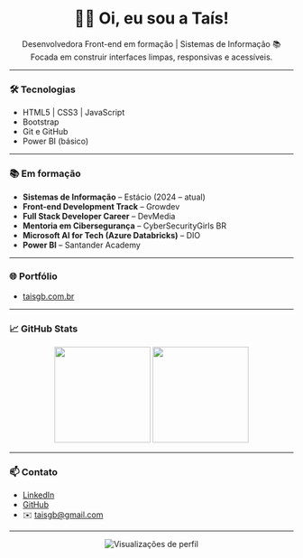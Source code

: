 <h1 align="center">👩‍💻 Oi, eu sou a Taís!</h1>

<p align="center">
Desenvolvedora Front-end em formação | Sistemas de Informação 📚<br>
Focada em construir interfaces limpas, responsivas e acessíveis.
</p>

---

### 🛠️ Tecnologias

- HTML5 | CSS3 | JavaScript  
- Bootstrap  
- Git e GitHub  
- Power BI (básico)  

---

### 📚 Em formação

- **Sistemas de Informação** – Estácio (2024 – atual)  
- **Front-end Development Track** – Growdev  
- **Full Stack Developer Career** – DevMedia  
- **Mentoria em Cibersegurança** – CyberSecurityGirls BR  
- **Microsoft AI for Tech (Azure Databricks)** – DIO  
- **Power BI** – Santander Academy  

---

### 🌐 Portfólio

- [taisgb.com.br](https://taisgb.com.br)

---

### 📈 GitHub Stats

<p align="center">
  <img height="170em" src="https://github-readme-stats.vercel.app/api?username=taisgb&show_icons=true&theme=radical"/>
  <img height="170em" src="https://github-readme-stats.vercel.app/api/top-langs/?username=taisgb&layout=compact&theme=radical"/>
</p>

---

### 📫 Contato

- [LinkedIn](https://linkedin.com/in/taisgb)
- [GitHub](https://github.com/taisgb)
- ✉️ taisgb@gmail.com

---

<p align="center">
  <img src="https://komarev.com/ghpvc/?username=taisgb&color=blue" alt="Visualizações de perfil" />
</p>
